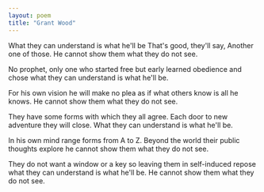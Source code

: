 ```yaml
---
layout: poem
title: "Grant Wood"
---
```


What they can understand is what he'll be
That's good, they'll say, Another one of those.
He cannot show them what they do not see.

No prophet, only one who started free
but early learned obedience and chose
what they can understand is what he'll be.

For his own vision he will make no plea
as if what others know is all he knows.
He cannot show them what they do not see.

They have some forms with which  they all agree.
Each door to new adventure they will close.
What they can understand is what he'll be.

In his own mind range forms from A to Z.
Beyond the world their public thoughts explore
he cannot show them what they do not see.

They do not want a window or a key
so leaving them in self-induced repose
what they can understand is what he'll be.
He cannot show them what they do not see.
